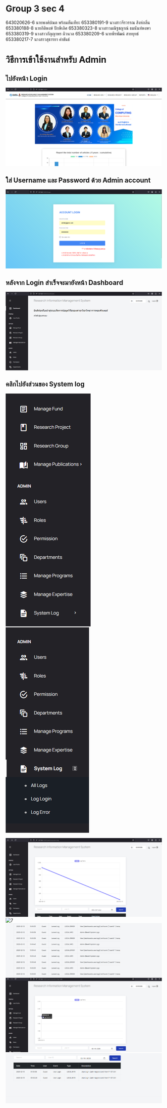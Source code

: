 # Group 3 sec 4
643020626-6	นายพงศ์ปณต พร้อมสันเทียะ
653380191-9	นางสาวจีรวรรณ สิงห์กลิ่น
653380188-8	นายกิติพงษ์ ปักษีเลิศ
653380323-8	นางสาวมณิฐชญาณ์ ธมนันท์พงษา
653380319-9	นางสาวกัญญาพร ผิวนวล
653380209-6	นายพีรพัฒน์ สายยุทธ์
653380217-7	นางสาวสุธารยา คำขันธ์

# วิธีการเข้าใช้งานสำหรับ Admin
## ไปยังหน้า Login
![1](img/Home.png)
## ใส่ Username และ Password ด้วย Admin account
![2](img/Accountlogin.png)
## หลังจาก Login สำเร็จจะมายังหน้า Dashboard
![3](img/Research.png)

## คลิกไปยังส่วนของ System log


![4](img/Admin.png)
![5](img/Admin1.png)

![6](img/graphlog.png)
![7](img/)
![8](img/Date2.png)
![9](img/Graph.png)
![10](img/Date.png)
